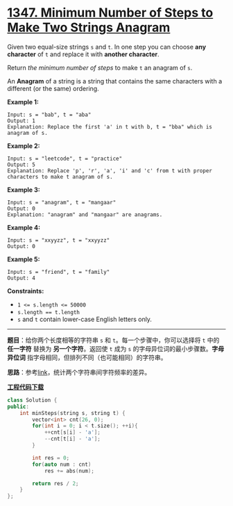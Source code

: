 # [1347. Minimum Number of Steps to Make Two Strings Anagram](https://leetcode.com/problems/minimum-number-of-steps-to-make-two-strings-anagram/)

Given two equal-size strings `s` and `t`. In one step you can choose **any character** of `t` and replace it with **another character**.

Return *the minimum number of steps* to make `t` an anagram of `s`.

An **Anagram** of a string is a string that contains the same characters with a different (or the same) ordering.



**Example 1:**

```
Input: s = "bab", t = "aba"
Output: 1
Explanation: Replace the first 'a' in t with b, t = "bba" which is anagram of s.
```

**Example 2:**

```
Input: s = "leetcode", t = "practice"
Output: 5
Explanation: Replace 'p', 'r', 'a', 'i' and 'c' from t with proper characters to make t anagram of s.
```

**Example 3:**

```
Input: s = "anagram", t = "mangaar"
Output: 0
Explanation: "anagram" and "mangaar" are anagrams.
```

**Example 4:**

```
Input: s = "xxyyzz", t = "xxyyzz"
Output: 0
```

**Example 5:**

```
Input: s = "friend", t = "family"
Output: 4
```



**Constraints:**

- `1 <= s.length <= 50000`
- `s.length == t.length`
- `s` and `t` contain lower-case English letters only.

-----

**题目**：给你两个长度相等的字符串 `s` 和 `t`。每一个步骤中，你可以选择将 `t` 中的 **任一字符** 替换为 **另一个字符**。返回使 `t` 成为 `s` 的字母异位词的最小步骤数。**字母异位词** 指字母相同，但排列不同（也可能相同）的字符串。

**思路**：参考[link](https://leetcode.com/problems/minimum-number-of-steps-to-make-two-strings-anagram/discuss/503450/JavaPython-3-Count-occurrences-and-sum-the-difference-w-analysis.)，统计两个字符串间字符频率的差异。

[**工程代码下载**](https://github.com/shenkh/leetcode)

```cpp
class Solution {
public:
    int minSteps(string s, string t) {
        vector<int> cnt(26, 0);
        for(int i = 0; i < t.size(); ++i){
            ++cnt[s[i] - 'a'];
            --cnt[t[i] - 'a'];
        }

        int res = 0;
        for(auto num : cnt)
            res += abs(num);

        return res / 2;
    }
};
```
